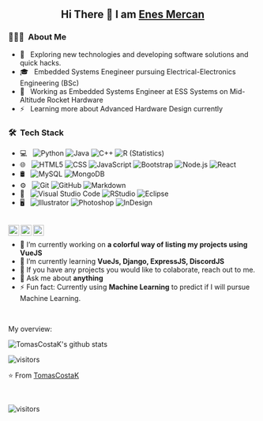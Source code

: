 
<!-- Greeting Section -->

<h2> 
  <p align="center">
      Hi There 👋 I am 
      <a href="https://github.com/enesmrcn">
      Enes Mercan
      </a>
  </p>
</h2>






<h3> 👨🏻‍💻 &nbsp;About Me </h3>

- 🤔 &nbsp; Exploring new technologies and developing software solutions and quick hacks.
- 🎓 &nbsp; Embedded Systems Enegineer pursuing Electrical-Electronics Engineering (BSc)
- 💼 &nbsp; Working as Embedded Systems Engineer at ESS Systems on Mid-Altitude Rocket Hardware
- ⚡ &nbsp; Learning more about Advanced Hardware Design currently

<h3> 🛠 &nbsp;Tech Stack</h3>

- 💻 &nbsp;
  ![Python](https://img.shields.io/badge/-Python-333333?style=flat&logo=python)
  ![Java](https://img.shields.io/badge/-Java-333333?style=flat&logo=Java&logoColor=007396)
  ![C++](https://img.shields.io/badge/-C++-333333?style=flat&logo=C%2B%2B&logoColor=00599C)
  ![R (Statistics)](https://img.shields.io/badge/-R-333333?style=flat&logo=R&logoColor=276DC3)
- 🌐 &nbsp;
  ![HTML5](https://img.shields.io/badge/-HTML5-333333?style=flat&logo=HTML5)
  ![CSS](https://img.shields.io/badge/-CSS-333333?style=flat&logo=CSS3&logoColor=1572B6)
  ![JavaScript](https://img.shields.io/badge/-JavaScript-333333?style=flat&logo=javascript)
  ![Bootstrap](https://img.shields.io/badge/-Bootstrap-333333?style=flat&logo=bootstrap&logoColor=563D7C)
  ![Node.js](https://img.shields.io/badge/-Node.js-333333?style=flat&logo=node.js)
  ![React](https://img.shields.io/badge/-React-333333?style=flat&logo=react)
- 🛢 &nbsp;
  ![MySQL](https://img.shields.io/badge/-MySQL-333333?style=flat&logo=mysql)
  ![MongoDB](https://img.shields.io/badge/-MongoDB-333333?style=flat&logo=mongodb)
- ⚙️ &nbsp;
  ![Git](https://img.shields.io/badge/-Git-333333?style=flat&logo=git)
  ![GitHub](https://img.shields.io/badge/-GitHub-333333?style=flat&logo=github)
  ![Markdown](https://img.shields.io/badge/-Markdown-333333?style=flat&logo=markdown)
- 🔧 &nbsp;
  ![Visual Studio Code](https://img.shields.io/badge/-Visual%20Studio%20Code-333333?style=flat&logo=visual-studio-code&logoColor=007ACC)
  ![RStudio](https://img.shields.io/badge/-RStudio-333333?style=flat&logo=rstudio)
  ![Eclipse](https://img.shields.io/badge/-Eclipse-333333?style=flat&logo=eclipse-ide&logoColor=2C2255)
- 🖥 &nbsp;
  ![Illustrator](https://img.shields.io/badge/-Illustrator-333333?style=flat&logo=adobe-illustrator)
  ![Photoshop](https://img.shields.io/badge/-Photoshop-333333?style=flat&logo=adobe-photoshop)
  ![InDesign](https://img.shields.io/badge/-InDesign-333333?style=flat&logo=adobe-indesign)

<br/>










<a href="https://www.linkedin.com/in/tomascostax/">
  <img align="left" alt="TomasCostaK LinkedIn" width="22px" src="https://cdn.jsdelivr.net/npm/simple-icons@v3/icons/linkedin.svg" />
</a>
<a href="https://youtube.com">
  <img align="left" alt="TomasCostaK Youtube" width="22px" src="https://cdn.jsdelivr.net/npm/simple-icons@v3/icons/youtube.svg" />
</a>
<a href="https://medium.com">
  <img align="left" alt="TomasCostaK Medium" width="22px" src="https://cdn.jsdelivr.net/npm/simple-icons@v3/icons/medium.svg"/>
</a>

<div>
  
<br />
<p>

- 🔭 I’m currently working on **a colorful way of listing my projects using VueJS**
- 🌱 I’m currently learning **VueJs, Django, ExpressJS, DiscordJS**
- 👯 If you have any projects you would like to colaborate, reach out to me.
- 💬 Ask me about **anything**
- ⚡ Fun fact: Currently using **Machine Learning** to predict if I will pursue Machine Learning.

</h4>
</div>

<br />

<div><p>My overview: </p></div>

![TomasCostaK's github stats](https://github-readme-stats.vercel.app/api?username=TomasCostaK&show_icons=true)
<br />

<!-- Optional Visitors badge: -->
![visitors](https://visitor-badge.laobi.icu/badge?page_id=TomasCostaK.TomasCostaK)

⭐️ From [TomasCostaK](https://github.com/TomasCostaK/TomasCostaK) 

<br />





  <!-- Visitors badge: -->
![visitors](https://visitor-badge.laobi.icu/badge?page_id=enesmrcn.enesmrcn)
